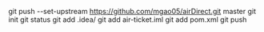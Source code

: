 git push --set-upstream https://github.com/mgao05/airDirect.git master
git init
git status
git add .idea/
git add air-ticket.iml 
git add pom.xml 
git push